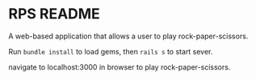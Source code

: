 # RPS README

A web-based application that allows a user to play rock-paper-scissors.

Run `bundle install` to load gems, then `rails s` to start sever.

navigate to localhost:3000 in browser to play rock-paper-scissors.


